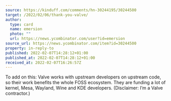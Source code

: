 ```yaml
---
source: https://kinduff.com/comments/hn-30244195/30244500
target: /2022/02/06/thank-you-valve/
author:
  type: card
  name: emersion
  photo: ""
  url: https://news.ycombinator.com/user?id=emersion
source_url: https://news.ycombinator.com/item?id=30244500
property: in-reply-to
published: 2022-02-07T14:28:12+01:00
published_at: 2022-02-07T14:28:12+01:00
received_at: 2022-02-07T16:26:57Z
---
```


To add on this: Valve works with upstream developers on upstream code, so their work benefits the whole FOSS ecosystem. They are funding a lot of kernel, Mesa, Wayland, Wine and KDE developers.
(Disclaimer: I’m a Valve contractor.)
